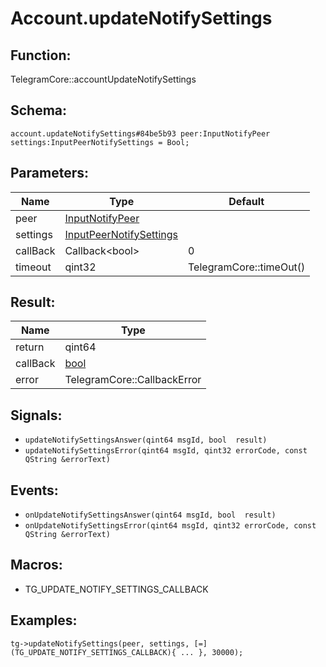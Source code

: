 # Account.updateNotifySettings

## Function:

TelegramCore::accountUpdateNotifySettings

## Schema:

`account.updateNotifySettings#84be5b93 peer:InputNotifyPeer settings:InputPeerNotifySettings = Bool;`
## Parameters:

|Name|Type|Default|
|----|----|-------|
|peer|[InputNotifyPeer](../../types/inputnotifypeer.md)||
|settings|[InputPeerNotifySettings](../../types/inputpeernotifysettings.md)||
|callBack|Callback<bool\>|0|
|timeout|qint32|TelegramCore::timeOut()|

## Result:

|Name|Type|
|----|----|
|return|qint64|
|callBack|[bool](../../types/bool.md)|
|error|TelegramCore::CallbackError|

## Signals:

* `updateNotifySettingsAnswer(qint64 msgId, bool  result)`
* `updateNotifySettingsError(qint64 msgId, qint32 errorCode, const QString &errorText)`

## Events:

* `onUpdateNotifySettingsAnswer(qint64 msgId, bool  result)`
* `onUpdateNotifySettingsError(qint64 msgId, qint32 errorCode, const QString &errorText)`

## Macros:

* TG_UPDATE_NOTIFY_SETTINGS_CALLBACK

## Examples:

`tg->updateNotifySettings(peer, settings, [=](TG_UPDATE_NOTIFY_SETTINGS_CALLBACK){
    ...
}, 30000);`
